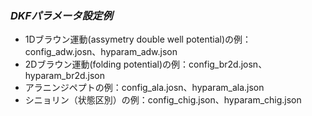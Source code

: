 ### ***DKFパラメータ設定例***

- 1Dブラウン運動(assymetry double well potential)の例：config_adw.josn、hyparam_adw.json
- 2Dブラウン運動(folding potential)の例：config_br2d.josn、hyparam_br2d.json
- アラニンジペプトの例：config_ala.josn、hyparam_ala.json
- シニョリン（状態区別）の例：config_chig.json、hyparam_chig.json
